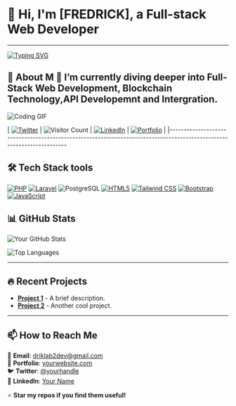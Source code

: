 # 👋 Hi, I'm [FREDRICK], a Full-stack Web Developer
<hr>
<a href="https://git.io/typing-svg"><img src="https://readme-typing-svg.demolab.com?font=Fira+Code&weight=500&size=22&pause=1000&color=F7CF15&center=true&vCenter=true&width=467&height=65&lines=Crafting+digital+experiences+from+;+Backend+logic+to+perfect+Frontend;passionate+about+Web3%2C+AI%2C;+and+building+scalable+systems++++" alt="Typing SVG" /></a>

## 🌱 About M 🔭 I’m currently diving deeper into Full-Stack Web Development, Blockchain Technology,API Developemnt and Intergration.

![Coding GIF](https://media.giphy.com/media/L1R1tvI9svkIWwpVYr/giphy.gif)

| [![Twitter](https://img.shields.io/badge/-Twitter-1DA1F2?style=flat&logo=twitter&logoColor=white)](https://twitter.com/yourhandle) | ![Visitor Count](https://visitor-badge.laobi.icu/badge?page_id=fredd101.fredd101&label=Profile+Views) | [![LinkedIn](https://img.shields.io/badge/-LinkedIn-0077B5?style=flat&logo=linkedin&logoColor=white)](https://linkedin.com/in/yourprofile) | [![Portfolio](https://img.shields.io/badge/🌐-Portfolio-FF5722?style=flat)](https://yourportfolio.com) |
|-----------------------------------------------------------------------------------------------------------------------


## **🛠 Tech Stack tools**  
 
[![PHP](https://img.shields.io/badge/-PHP-777BB4?style=flat&logo=php&logoColor=white)](https://www.php.net/)
[![Laravel](https://img.shields.io/badge/-Laravel-FF2D20?style=flat&logo=laravel&logoColor=white)](https://laravel.com) 
![PostgreSQL](https://img.shields.io/badge/-PostgreSQL-4169E1?style=flat&logo=postgresql&logoColor=white)
[![HTML5](https://img.shields.io/badge/-HTML5-E34F26?style=flat&logo=html5&logoColor=white)](https://developer.mozilla.org/en-US/docs/Web/HTML) 
[![Tailwind CSS](https://img.shields.io/badge/-Tailwind_CSS-38B2AC?style=flat&logo=tailwind-css&logoColor=white)](https://tailwindcss.com) 
[![Bootstrap](https://img.shields.io/badge/-Bootstrap-7952B3?style=flat&logo=bootstrap&logoColor=white)](https://getbootstrap.com)
[![JavaScript](https://img.shields.io/badge/-JavaScript-F7DF1E?style=flat&logo=javascript&logoColor=black)](https://developer.mozilla.org/en-US/docs/Web/JavaScript)
## **📊 GitHub Stats**  
![Your GitHub Stats](https://github-readme-stats.vercel.app/api?fredd101=fredd101&show_icons=true&theme=radical)  

![Top Languages](https://github-readme-stats.vercel.app/api/top-langs/?username=fredd101&layout=compact&theme=dark)  

---

## **🔥 Recent Projects**  
- **[Project 1](https://github.com/yourusername/project1)** - A brief description.  
- **[Project 2](https://github.com/yourusername/project2)** - Another cool project.  

---

## **📫 How to Reach Me**  
📧 **Email**: driklab2dev@gmail.com  
🔗 **Portfolio**: [yourwebsite.com](https://yourwebsite.com)  
🐦 **Twitter**: [@yourhandle](https://twitter.com/codewithfredd)  
💼 **LinkedIn**: [Your Name](https://linkedin.com/in/yourprofile)  

⭐ **Star my repos if you find them useful!** 

<!--
**Fredd101/Fredd101** is a ✨ _special_ ✨ repository because its `README.md` (this file) appears on your GitHub profile.

Here are some ideas to get you started:

- 🔭 I’m currently working on ...
- 🌱 I’m currently learning ...
- 👯 I’m looking to collaborate on ...
- 🤔 I’m looking for help with ...
- 💬 Ask me about ...
- 📫 How to reach me: ...
- 😄 Pronouns: ...
- ⚡ Fun fact: ...
-->
